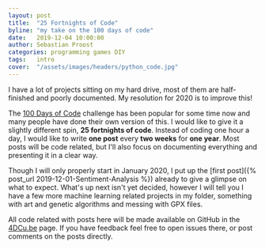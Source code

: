 ```yaml
---
layout: post
title:  "25 Fortnights of Code"
byline: "my take on the 100 days of code"
date:   2019-12-04 10:00:00
author: Sebastian Proost
categories: programming games DIY
tags:	intro
cover:  "/assets/images/headers/python_code.jpg"
---
```


I have a lot of projects sitting on my hard drive, most of them are half-finished and poorly documented. My resolution 
for 2020 is to improve this!


The [100 Days of Code](https://www.100daysofcode.com/) challenge has been popular for some time now and many people 
have done their own version of this. I would like to give it a slightly different spin, **25 fortnights of code**. 
Instead of coding one hour a day, I would like to write **one post** every **two weeks** for **one year**. Most posts 
will be code related, but I'll also focus on documenting everything and presenting it in a clear way.


Though I will only properly start in January 2020, I put up the [first post]({% post_url 2019-12-01-Sentiment-Analysis %}) 
already to give a glimpse on what to expect. What's up next isn't yet decided, however I will tell you I have a few more
machine learning related projects in my folder, something with art and genetic algorithms and messing with GPX files.


All code related with posts here will be made available on GitHub in the [4DCu.be](https://github.com/4dcu-be) page. If
you have feedback feel free to open issues there, or post comments on the posts directly.

